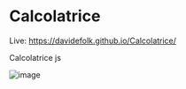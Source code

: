 # Calcolatrice

Live: https://davidefolk.github.io/Calcolatrice/

Calcolatrice js

![image](https://user-images.githubusercontent.com/107867374/201328239-d89f3cf4-437f-46fb-b184-ee0ded23b070.png)
